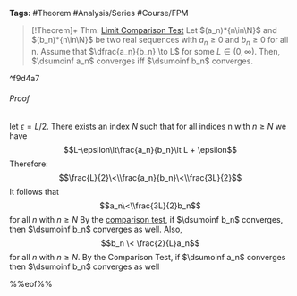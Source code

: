 ---
---

**Tags:** #Theorem #Analysis/Series #Course/FPM

 > 
 > \[!Theorem\]+ Thm: [Limit Comparison Test](Limit%20Comparison%20Test.md)
 > Let $(a_n)*{n\in\N}$ and $(b_n)*{n\in\N}$ be two real sequences with $a_n\geq0$ and $b_n\geq0$ for all n. Assume that $\dfrac{a_n}{b_n} \to L$ for some $L\in(0,\infty)$. Then, $\dsumoinf a_n$ converges iff $\dsumoinf b_n$ converges.

^f9d4a7

###### Proof

let $\epsilon = L/2$. There exists an index $N$ such that for all indices n with $n\geq N$ we have
$$L-\epsilon\lt\frac{a_n}{b_n}\lt L + \epsilon$$
Therefore: $$\frac{L}{2}\<\\frac{a_n}{b_n}\<\\frac{3L}{2}$$
It follows that $$a_n\<\\frac{3L}{2}b_n$$
for all $n$ with $n\geq N$
By the [comparison test](Comparison%20Test.md#c38bd1), if $\dsumoinf b_n$ converges, then $\dsumoinf b_n$ converges as well.
Also, $$b_n \< \frac{2}{L}a_n$$
for all $n$ with $n\geq N$.
By the Comparison Test, if $\dsumoinf a_n$ converges then $\dsumoinf b_n$ converges as well

%%eof%%